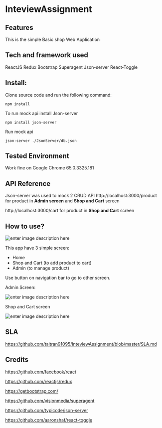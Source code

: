 
# InteviewAssignment

## Features
This is the simple Basic shop Web Application

## **Tech and framework used**
ReactJS
Redux
Bootstrap
Superagent
Json-server
React-Toggle

## **Install:**
Clone source code and run the following command:

    npm install

To run mock api install Json-server

    npm install json-server

Run mock api

    json-server ./JsonServer/db.json
    
 

## Tested Environment
Work fine on Google Chrome 65.0.3325.181

## API Reference
Json-server was used to mock 2 CRUD API
http://localhost:3000/product for product  in **Admin screen** and **Shop and Cart** screen

http://localhost:3000/cart for product  in  **Shop and Cart** screen

## How to use?

![enter image description here](https://lh3.googleusercontent.com/t9yLe_LEDGYsEjwTRYVhhRaTXXn9oBBkOYTdNpMuEy-Uk_OC5DOQJH08mCCuT1FpvJgzlZIfJzw2 "Home screen")

This app have 3 simple screen:

 - Home 
 - Shop and Cart (to add product to cart) 
 - Admin (to manage product)

Use button on navigation bar to go to other screen.

Admin Screen:

![enter image description here](https://lh3.googleusercontent.com/Jrzx45YuNS5oB_bbdaSiF-cNHdCWJeVW2bVpa_mFkfUylHIYWLuujvW_yZkFRD0ZFM7rKGu_q56A)

Shop and Cart screen

![enter image description here](https://lh3.googleusercontent.com/Yf-8Mp6yuhMxuGqFqfkyV7rPYOw-8F8HNnA3neO0sF4TXzrhGPCZXnJ5Y8qLxAXKnZbPCv5iEjUy)
## SLA
https://github.com/taitran91095/InteviewAssignment/blob/master/SLA.md
## Credits
https://github.com/facebook/react

https://github.com/reactjs/redux

https://getbootstrap.com/

https://github.com/visionmedia/superagent

https://github.com/typicode/json-server

https://github.com/aaronshaf/react-toggle


